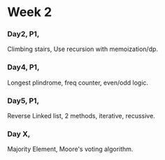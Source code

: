 # **Week 2**
### Day2, P1,
 Climbing stairs,
 Use recursion with memoization/dp.
 ### Day4, P1,
 Longest plindrome,
 freq counter, even/odd logic.
 ### Day5, P1,
 Reverse Linked list,
 2 methods, iterative, recussive.
 ### Day X,
 Majority Element,
 Moore's voting algorithm.
 
